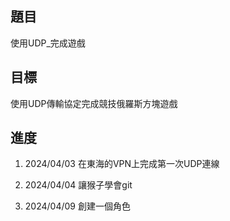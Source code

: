 ## 題目
使用UDP_完成遊戲
## 目標
使用UDP傳輸協定完成競技俄羅斯方塊遊戲

## 進度
1. 2024/04/03
在東海的VPN上完成第一次UDP連線

2. 2024/04/04
讓猴子學會git

3. 2024/04/09
創建一個角色